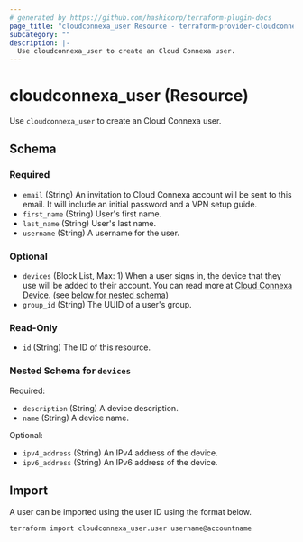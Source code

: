 ```yaml
---
# generated by https://github.com/hashicorp/terraform-plugin-docs
page_title: "cloudconnexa_user Resource - terraform-provider-cloudconnexa"
subcategory: ""
description: |-
  Use cloudconnexa_user to create an Cloud Connexa user.
---
```


# cloudconnexa_user (Resource)

Use `cloudconnexa_user` to create an Cloud Connexa user.



<!-- schema generated by tfplugindocs -->
## Schema

### Required

- `email` (String) An invitation to Cloud Connexa account will be sent to this email. It will include an initial password and a VPN setup guide.
- `first_name` (String) User's first name.
- `last_name` (String) User's last name.
- `username` (String) A username for the user.

### Optional

- `devices` (Block List, Max: 1) When a user signs in, the device that they use will be added to their account. You can read more at [Cloud Connexa Device](https://openvpn.net/cloud-docs/device/). (see [below for nested schema](#nestedblock--devices))
- `group_id` (String) The UUID of a user's group.

### Read-Only

- `id` (String) The ID of this resource.

<a id="nestedblock--devices"></a>
### Nested Schema for `devices`

Required:

- `description` (String) A device description.
- `name` (String) A device name.

Optional:

- `ipv4_address` (String) An IPv4 address of the device.
- `ipv6_address` (String) An IPv6 address of the device.

## Import

A user can be imported using the user ID using the format below.

```
terraform import cloudconnexa_user.user username@accountname
```

